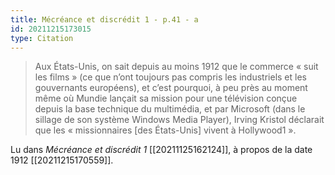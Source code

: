```yaml
---
title: Mécréance et discrédit 1 - p.41 - a
id: 20211215173015
type: Citation
---
```


> Aux États-Unis, on sait depuis au moins 1912 que le commerce « suit les films » (ce que n’ont toujours pas compris les industriels et les gouvernants européens), et c’est pourquoi, à peu près au moment même où Mundie lançait sa mission pour une télévision conçue depuis la base technique du multimédia, et par Microsoft (dans le sillage de son système Windows Media Player), Irving Kristol déclarait que les « missionnaires [des États-Unis] vivent à Hollywood1 ».

Lu dans *Mécréance et discrédit 1* [[20211125162124]], à propos de la date 1912 [[20211215170559]].